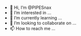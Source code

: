 - 👋 Hi, I’m @PIPESnax
- 👀 I’m interested in ...
- 🌱 I’m currently learning ...
- 💞️ I’m looking to collaborate on ...
- 📫 How to reach me ...

<!---
PIPESnax/PIPESnax is a ✨ special ✨ repository because its `README.md` (this file) appears on your GitHub profile.
You can click the Preview link to take a look at your changes.
--->
